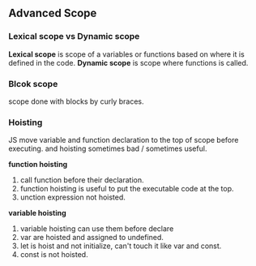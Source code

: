 ## Advanced Scope

### Lexical scope vs Dynamic scope
**Lexical scope** is scope of a variables or functions based on where it is defined in the code.
**Dynamic scope** is scope where functions is called. 

### Blcok scope
scope done with blocks by curly braces.

### Hoisting
JS move variable and function declaration to the top of scope before executing. and hoisting sometimes bad / sometimes useful. 

**function hoisting**
1. call function before their declaration.
2. function hoisting is useful to put the executable code at the top.
3. unction expression not hoisted.
   
**variable hoisting**   
1. variable hoisting can use them before declare
2. var are hoisted and assigned to undefined.
3. let is hoist and not initialize, can't touch it like var and const.
4. const is not hoisted.


